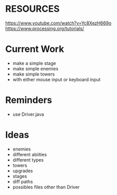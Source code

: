 
RESOURCES
==========
https://www.youtube.com/watch?v=Yc8XezH669o
https://www.processing.org/tutorials/

Current Work
============
 - make a simple stage
 - make simple enemies
 - make simple towers
  - with either mouse input or keyboard input 


Reminders
========
 - use Driver.java

Ideas
=====
 - enemies
  - different abiities
  - different types 
 - towers
  - upgrades
 - stages
  - diff paths
 - possibles files other than Driver 

